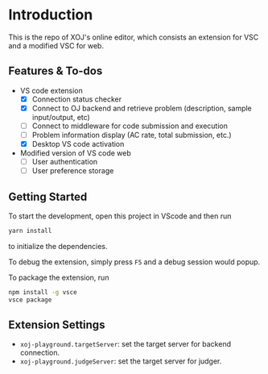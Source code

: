 # Introduction

This is the repo of XOJ's online editor, which consists an extension for VSC and a modified VSC for web.

## Features & To-dos

* VS code extension
  * [x] Connection status checker
  * [x] Connect to OJ backend and retrieve problem (description, sample input/output, etc)
  * [ ] Connect to middleware for code submission and execution
  * [ ] Problem information display (AC rate, total submission, etc.)
  * [x] Desktop VS code activation
* Modified version of VS code web
  * [ ] User authentication
  * [ ] User preference storage

## Getting Started

To start the development, open this project in VScode and then run

```bash
yarn install
```

to initialize the dependencies.

To debug the extension, simply press `F5` and a debug session would popup.  

To package  the extension, run
```bash
npm install -g vsce
vsce package
```

## Extension Settings

* `xoj-playground.targetServer`: set the target server for backend connection.
* `xoj-playground.judgeServer`: set the target server for judger.
